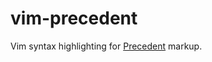 vim-precedent
=============

Vim syntax highlighting for
[Precedent](https://github.com/blackacrelabs/precedent) markup.
